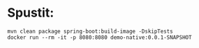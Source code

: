 # Spustit:

    mvn clean package spring-boot:build-image -DskipTests
    docker run --rm -it -p 8080:8080 demo-native:0.0.1-SNAPSHOT
